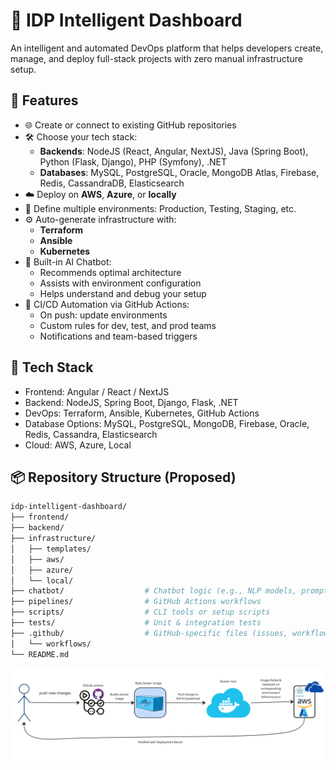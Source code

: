 # 🧠 IDP Intelligent Dashboard

An intelligent and automated DevOps platform that helps developers create, manage, and deploy full-stack projects with zero manual infrastructure setup.

## 🚀 Features

- 🌐 Create or connect to existing GitHub repositories
- 🛠️ Choose your tech stack:
  - **Backends**: NodeJS (React, Angular, NextJS), Java (Spring Boot), Python (Flask, Django), PHP (Symfony), .NET
  - **Databases**: MySQL, PostgreSQL, Oracle, MongoDB Atlas, Firebase, Redis, CassandraDB, Elasticsearch
- ☁️ Deploy on **AWS**, **Azure**, or **locally**
- 🧪 Define multiple environments: Production, Testing, Staging, etc.
- ⚙️ Auto-generate infrastructure with:
  - **Terraform**
  - **Ansible**
  - **Kubernetes**
- 🤖 Built-in AI Chatbot:
  - Recommends optimal architecture
  - Assists with environment configuration
  - Helps understand and debug your setup
- 🔁 CI/CD Automation via GitHub Actions:
  - On push: update environments
  - Custom rules for dev, test, and prod teams
  - Notifications and team-based triggers

## 🧰 Tech Stack

- Frontend: Angular / React / NextJS
- Backend: NodeJS, Spring Boot, Django, Flask, .NET
- DevOps: Terraform, Ansible, Kubernetes, GitHub Actions
- Database Options: MySQL, PostgreSQL, MongoDB, Firebase, Oracle, Redis, Cassandra, Elasticsearch
- Cloud: AWS, Azure, Local

## 📦 Repository Structure (Proposed)

```bash
idp-intelligent-dashboard/
├── frontend/                
├── backend/                  
├── infrastructure/           
│   ├── templates/
│   ├── aws/
│   ├── azure/
│   └── local/
├── chatbot/                  # Chatbot logic (e.g., NLP models, prompts)
├── pipelines/                # GitHub Actions workflows
├── scripts/                  # CLI tools or setup scripts
├── tests/                    # Unit & integration tests
├── .github/                  # GitHub-specific files (issues, workflows)
│   └── workflows/
└── README.md
```
![alt text](Report/image.png)